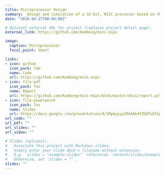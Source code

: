 ```yaml
---
title: Microprocessor Design
summary:  Design and simulation of a 32-bit, RISC processor based on the MIPS instruction set architecture from scratch. The processor can perform a total of 16 operations including jump and branching operations.
date: "2016-04-27T00:00:00Z"

# Optional external URL for project (replaces project detail page).
external_link: https://github.com/Kumbong/mini-mips

image:
  caption: Microprocessor
  focal_point: Smart

links:
- icon: github
  icon_pack: fab
  name: Code
  url: https://github.com/Kumbong/mini-mips
- icon: file-pdf
  icon_pack: fas
  name: Report
  url: https://github.com/Kumbong/mini-mips/blob/master/docs/report.pdf
- icon: file-powerpoint
  icon_pack: fas
  name: Slides
  url: https://docs.google.com/presentation/d/1MpAyyyyIRhAAk4YZGEPiKS5p76khfpoZ/edit#slide=id.p1
url_code: ""
url_pdf: ""
url_slides: ""
url_video: ""

# Slides (optional).
#   Associate this project with Markdown slides.
#   Simply enter your slide deck's filename without extension.
#   E.g. `slides = "example-slides"` references `content/slides/example-slides.md`.
#   Otherwise, set `slides = ""`.
slides: ""
---
```



